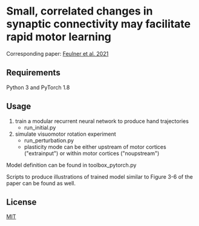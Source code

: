 # Small, correlated changes in synaptic connectivity may facilitate rapid motor learning

Corresponding paper: [Feulner et al. 2021](https://www.biorxiv.org/content/10.1101/2021.10.01.462728v1)

## Requirements
Python 3 and PyTorch 1.8

## Usage
1) train a modular recurrent neural network to produce hand trajectories
	- run_initial.py
2) simulate visuomotor rotation experiment
	- run_perturbation.py
	- plasticity mode can be either upstream of motor cortices ("extrainput") or within motor cortices ("noupstream")

Model definition can be found in toolbox_pytorch.py

Scripts to produce illustrations of trained model similar to Figure 3-6 of the paper can be found as well.

## License
[MIT](https://choosealicense.com/licenses/mit/)
